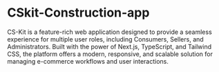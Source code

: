 # CSkit-Construction-app
CS-Kit is a feature-rich web application designed to provide a seamless experience for multiple user roles, including Consumers, Sellers, and Administrators. Built with the power of Next.js, TypeScript, and Tailwind CSS, the platform offers a modern, responsive, and scalable solution for managing e-commerce workflows and user interactions.
